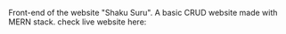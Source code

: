 Front-end of the website "Shaku Suru".
A basic CRUD website made with MERN stack.
check live website here: 
